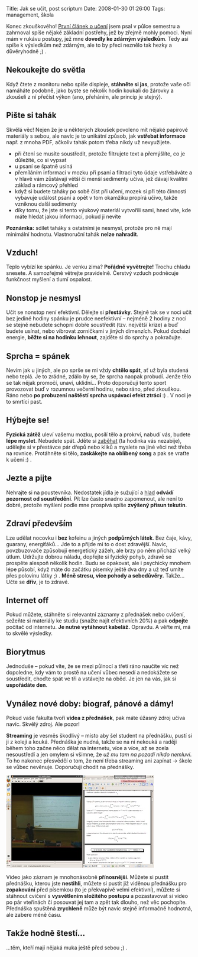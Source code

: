 Title: Jak se učit, post scriptum
Date: 2008-01-30 01:26:00
Tags: management, škola

Konec zkouškového! [První článek o učení](http://honzajavorek.cz/blog/jak-se-ucit) jsem psal v půlce semestru a zahrnoval spíše nějaké základní postřehy, jež by zřejmě mohly pomoci. Nyní mám v rukávu postupy, jež mne **dovedly ke zdárným výsledkům**. Tedy asi spíše k výsledkům než zdárným, ale to by přeci neznělo tak hezky a důvěryhodně ;) .

## Nekoukejte do světla

Když čtete z monitoru nebo spíše displeje, **stáhněte si jas**, protože vaše oči namáháte podobně, jako byste se několik hodin koukali do žárovky a zkoušeli z ní přečíst výkon (ano, přeháním, ale princip je stejný).

## Pište si tahák

Skvělá věc! Nejen že je u některých zkoušek povoleno mít nějaké papírové materiály s sebou, ale navíc je to unikátní způsob, jak **vstřebat informace** např. z mnoha PDF, ačkoliv tahák potom třeba nikdy už nevyužijete.

-   při čtení se musíte soustředit, protože filtrujete text a přemýšlíte, co je důležité, co si vypsat
-   u psaní se špatně usíná
-   přemíláním informací v mozku při psaní a filtraci tyto údaje vstřebáváte a v hlavě vám zůstávají větší či menší sedimenty učiva, jež dávají kvalitní základ a rámcový přehled
-   když si budete taháky po sobě číst při učení, mozek si při této činnosti vybavuje událost psaní a opět v tom okamžiku propírá učivo, takže vzniknou další sedimenty
-   díky tomu, že jste si tento výukový materiál vytvořili sami, hned víte, kde máte hledat jakou informaci, pokud ji nevíte

**Poznámka:** sdílet taháky s ostatními je nesmysl, protože pro ně mají minimální hodnotu. Vlastnoruční tahák **nelze nahradit**.

## Vzduch!

Teplo vybízí ke spánku. Je venku zima? **Pořádně vyvětrejte!** Trochu chladu snesete. A samozřejmě větrejte pravidelně. Čerstvý vzduch podněcuje funkčnost myšlení a tlumí ospalost.

## Nonstop je nesmysl

Učit se nonstop není efektivní. Dělejte si **přestávky**. Stejně tak se v noci učit bez jediné hodiny spánku je prudce neefektivní – nejméně 2 hodiny z noci se stejně nebudete schopni dobře soustředit (tzv. největší krize) a buď budete usínat, nebo vibrovat zorničkami v jiných dimenzích. Pokud dochází energie, **běžte si na hodinku lehnout**, zajděte si do sprchy a pokračujte.

## Sprcha = spánek

Nevím jak u jiných, ale po sprše se mi vždy **chtělo spát**, ať už byla studená nebo teplá. Je to zrádné, zdálo by se, že sprcha naopak probudí. Jenže tělo se tak nějak promočí, unaví, uklidní… Proto doporučuji tento sport provozovat buď v rozumnou večerní hodinu, nebo ráno, před zkouškou. Ráno nebo **po probuzení naštěstí sprcha uspávací efekt ztrácí** :) . V noci je to smrtící past.

## Hýbejte se!

**Fyzická zátěž** uleví vašemu mozku, posílí tělo a prokrví, nabudí vás, budete **lépe myslet**. Nebudete spát. Jděte si [zaběhat](http://honzajavorek.cz/blog/run-forrest-run) (ta hodinka vás nezabije), udělejte si v přestávce pár dřepů nebo kliků a myslete na jiné věci než třeba na rovnice. Protáhněte si tělo, **zaskákejte na oblíbený song** a pak se vraťte k učení :) .

## Jezte a pijte

Nehrajte si na poustevníka. Nedostatek jídla je sužující a [hlad](http://hlad.javorek.net) **odvádí pozornost od soustředění**. Pít lze často snadno zapomenout, ale není to dobré, protože myšlení podle mne prospívá spíše **zvýšený přísun tekutin**.

## Zdraví především

Lze udělat nocovku i **bez** kofeinu a jiných **podpůrných látek**. Bez čaje, kávy, guarany, energiťáků… Jde to a přijde mi to o dost zdravější. Navíc, povzbuzovače způsobují energetický zážeh, ale brzy po něm přichází velký útlum. Udržujte dobrou náladu, dopřejte si fyzický pohyb, zdravě se prospěte alespoň několik hodin. Budu se opakovat, ale i psychicky mnohem lépe působí, když máte do začátku písemky ještě dva dny a už teď umíte přes polovinu látky ;) . **Méně stresu, více pohody a sebedůvěry.** Takže… Učte se **dřív**, je to zdravé.

## Internet off

Pokud můžete, stáhněte si relevantní záznamy z přednášek nebo cvičení, sežeňte si materiály ke studiu (snažte najít efektivních 20%) a pak **odpojte** počítač od internetu. **Je nutné vytáhnout kabeláž.** Opravdu. A věřte mi, má to skvělé výsledky.

## Biorytmus

Jednoduše – pokud víte, že se mezi půlnocí a třetí ráno naučíte víc než dopoledne, kdy vám to prostě na učení vůbec nesedí a nedokážete se soustředit, choďte spát ve tři a vstávejte na oběd. Je jen na vás, jak si **uspořádáte den**.

## Vynález nové doby: biograf, pánové a dámy!

Pokud vaše fakulta tvoří **videa z přednášek**, pak máte úžasný zdroj učiva navíc. Skvělý zdroj. Ale pozor!

**Streaming** je vesměs škodlivý – místo aby šel student na přednášku, pustí si ji z kolejí a kouká. Přednáška je nudná, takže se na ni nekouká a raději během toho začne něco dělat na internetu, více a více, až se zcela nesoustředí a jen omylem si všimne, že *už mu tam na pozadí nikdo nemluví*. To ho nakonec přesvědčí o tom, že není třeba streaming ani zapínat → škole se vůbec nevěnuje. Doporučuji chodit na přednášky.

![obrázek](images/34.jpg)

Video jako záznam je mnohonásobně **přínosnější**. Můžete si pustit přednášku, kterou jste **nestihli**, můžete si pustit již viděnou přednášku pro **zopakování** před písemkou (to je překvapivě velmi efektivní), můžete si stáhnout cvičení s **vysvětlením složitého postupu** a pozastavovat si video po pár vteřinách či posouvat jej tam a zpět tak dlouho, než věc pochopíte. Přednáška spuštěná **zrychleně** může být navíc stejně informačně hodnotná, ale zabere méně času.

## Takže hodně štestí…

…těm, kteří mají nějaká muka ještě před sebou ;) .